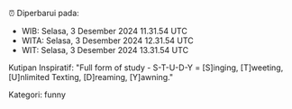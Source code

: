 ⏰ Diperbarui pada:
- WIB: Selasa, 3 Desember 2024 11.31.54 UTC
- WITA: Selasa, 3 Desember 2024 12.31.54 UTC
- WIT: Selasa, 3 Desember 2024 13.31.54 UTC

Kutipan Inspiratif:
"Full form of study - S-T-U-D-Y = [S]inging, [T]weeting, [U]nlimited Texting, [D]reaming, [Y]awning."


Kategori: funny

